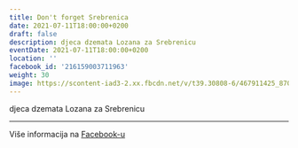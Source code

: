 ```yaml
---
title: Don't forget Srebrenica
date: 2021-07-11T18:00:00+0200
draft: false
description: djeca dzemata Lozana za Srebrenicu
eventDate: 2021-07-11T18:00:00+0200
location: ''
facebook_id: '216159003711963'
weight: 30
image: https://scontent-iad3-2.xx.fbcdn.net/v/t39.30808-6/467911425_8702124949883247_8451066247417132989_n.jpg?_nc_cat=103&ccb=1-7&_nc_sid=9e60e4&_nc_ohc=NElzj5JInXsQ7kNvwEOK10q&_nc_oc=Adku-uJifMVwOGVy6-lP8a8gez5Vnw31K5dEqckh2dsFppkVdwsBvVzN1CBbEVojgRU&_nc_zt=23&_nc_ht=scontent-iad3-2.xx&edm=ABTKTjYEAAAA&_nc_gid=y6BKEH7PRdSw8LJVpqO8fg&oh=00_AfQoNnsn7K9993_YvoFnXqbJrCKs6BNuguMVjve7i1XKYg&oe=6873C959
---
```


djeca dzemata Lozana za Srebrenicu

---

Više informacija na [Facebook-u](https://facebook.com/events/216159003711963)